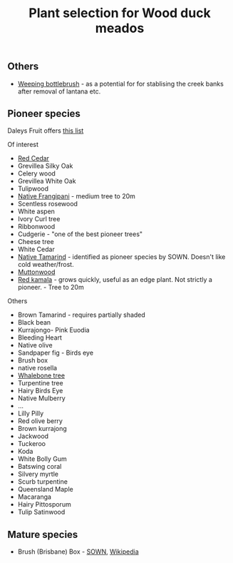 ﻿---
backlinks:
- title: Ecosystem restoration (aka bush regneration)
  url: /memex/sense/landscape-garden/ecosystem-restoration.html
- title: Wood duck meadows
  url: /memex/sense/landscape-garden/wood-duck-meadows.html
tags:
- plants
- wood-duck-meadows
title: Plant selection for Wood duck meados
type: note
---
## Others

- [Weeping bottlebrush](https://sown.com.au/melaleuca-viminalis-myrtaceae-weeping-bottlebrush-river-bottlebrush/) - as a potential for for stablising the creek banks after removal of lantana etc.

## Pioneer species

Daleys Fruit offers [this list](https://www.daleysfruit.com.au/Shop/Pioneer-Plants.html)

Of interest

- [Red Cedar](https://sown.com.au/toona-ciliata-meliaceae-red-cedar/)
- Grevillea Silky Oak
- Celery wood
- Grevillea White Oak
- Tulipwood
- [Native Frangipani](https://sown.com.au/hymenosporum-flavum-pittosporaceae-native-frangipani/) - medium tree to 20m
- Scentless rosewood
- White aspen
- Ivory Curl tree
- Ribbonwood
- Cudgerie - "one of the best pioneer trees"
- Cheese tree 
- White Cedar 
- [Native Tamarind](https://sown.com.au/diploglottis-australis-sapindaceae-native-tamarind/) - identified as pioneer species by SOWN. Doesn't like cold weather/frost. 
- [Muttonwood](https://sown.com.au/myrsine-variabilis-myrsinaceae-muttonwood/)
- [Red kamala](https://sown.com.au/mallotus-philippensis-euphorbiaceae-red-kamala/) - grows quickly, useful as an edge plant. Not strictly a pioneer. - Tree to 20m

Others

- Brown Tamarind - requires partially shaded
- Black bean
- Kurrajongo- Pink Euodia 
- Bleeding Heart 
- Native olive
- Sandpaper fig - Birds eye
- Brush box
- native rosella
- [Whalebone tree](https://sown.com.au/paratrophis-pendulina-moraceae-whalebone-tree/)
- Turpentine tree 
- Hairy Birds Eye 
- Native Mulberry
- ...
- Lilly Pilly
- Red olive berry
- Brown kurrajong 
- Jackwood
- Tuckeroo
- Koda
- White Bolly Gum
- Batswing coral
- Silvery myrtle 
- Scurb turpentine
- Queensland Maple 
- Macaranga 
- Hairy Pittosporum 
- Tulip Satinwood

## Mature species

- Brush (Brisbane) Box - [SOWN](https://sown.com.au/lophostemon-confertus-myrtacea-brush-box/), [Wikipedia](https://en.wikipedia.org/wiki/Lophostemon_confertus)
